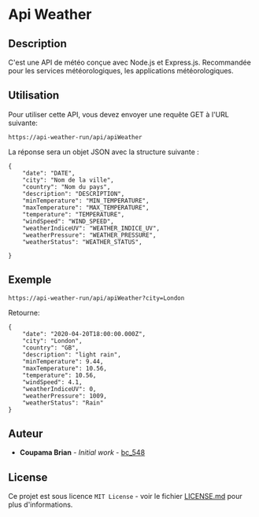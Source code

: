 # Api Weather

## Description

C'est une API de météo conçue avec Node.js et Express.js.
Recommandée pour les services météorologiques, les applications météorologiques.

## Utilisation

Pour utiliser cette API, vous devez envoyer une requête GET à l'URL suivante:

```
https://api-weather-run/api/apiWeather
```

La réponse sera un objet JSON avec la structure suivante :

```
{
    "date": "DATE",
    "city": "Nom de la ville",
    "country": "Nom du pays",
    "description": "DESCRIPTION",
    "minTemperature": "MIN_TEMPERATURE",
    "maxTemperature": "MAX_TEMPERATURE",
    "temperature": "TEMPERATURE",
    "windSpeed": "WIND_SPEED",
    "weatherIndiceUV": "WEATHER_INDICE_UV",
    "weatherPressure": "WEATHER_PRESSURE",
    "weatherStatus": "WEATHER_STATUS",

}
```

## Exemple

```
https://api-weather-run/api/apiWeather?city=London
```

Retourne:

```
{
    "date": "2020-04-20T18:00:00.000Z",
    "city": "London",
    "country": "GB",
    "description": "light rain",
    "minTemperature": 9.44,
    "maxTemperature": 10.56,
    "temperature": 10.56,
    "windSpeed": 4.1,
    "weatherIndiceUV": 0,
    "weatherPressure": 1009,
    "weatherStatus": "Rain"
}
```

## Auteur

- **Coupama Brian** - _Initial work_ - [bc_548]()

## License

Ce projet est sous licence ``MIT License`` - voir le fichier [LICENSE.md](LICENSE.md) pour plus d'informations.

```

```